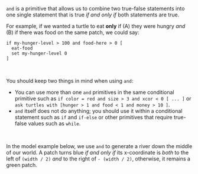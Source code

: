 `and` is a primitive that allows us to combine two true-false statements into one single statement that is true *if and only if* both statements are true. 



For example, if we wanted a turtle to eat **only** if (A) they were hungry *and* (B) if there was food on the same patch, we could say:



```
if my-hunger-level > 100 and food-here > 0 [
  eat-food
  set my-hunger-level 0
]
```



<br />

You should keep two things in mind when using `and`:

* You can use more than one `and` primitives in the same conditional primitive such as `if color = red and size > 3 and xcor < 0 [ ... ]` or `ask turtles with [hunger > 1 and food < 1 and money > 10 ]`.
* `and` itself does not do anything; you should use it within a conditional statement such as `if` and `if-else` or other primitives that require true-false values such as `while`. 

<br />

In the model example below, we use `and` to generate a river down the middle of our world. A patch turns blue *if and only if* its x-coordinate is *both* to the left of `(width / 2)` *and* to the right of `- (width / 2)`, otherwise, it remains a green patch.